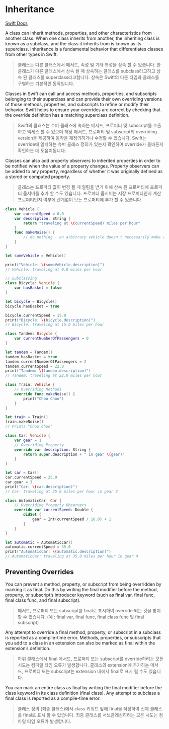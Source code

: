 # Inheritance

[Swift Docs](https://docs.swift.org/swift-book/LanguageGuide/Inheritance.html)  


A class can inherit methods, properties, and other characteristics from another class. When one class inherits from another, the inheriting class is known as a subclass, and the class it inherits from is known as its superclass. Inheritance is a fundamental behavior that differentiates classes from other types in Swift.
> 클래스는 다른 클래스에서 메서드, 속성 및 기타 특성을 상속 할 수 있습니다. 한 클래스가 다른 클래스에서 상속 될 때 상속하는 클래스를 subclass라고하고 상속 된 클래스를 superclass라고합니다. 상속은 Swift의 다른 타입과 클래스를 구별하는 기본적인 동작입니다.

Classes in Swift can call and access methods, properties, and subscripts belonging to their superclass and can provide their own overriding versions of those methods, properties, and subscripts to refine or modify their behavior. Swift helps to ensure your overrides are correct by checking that the override definition has a matching superclass definition.
> Swift의 클래스는 수퍼 클래스에 속하는 메서드, 프로퍼티 및 subscript를 호출하고 액세스 할 수 있으며 해당 메서드, 프로퍼티 및 subscript의 overriding version을 제공하여 동작을 재정의하거나 수정할 수 있습니다. Swift는 override에 일치하는 슈퍼 클래스 정의가 있는지 확인하여 override가 올바른지 확인하는 데 도움이됩니다.

Classes can also add property observers to inherited properties in order to be notified when the value of a property changes. Property observers can be added to any property, regardless of whether it was originally defined as a stored or computed property.
> 클래스는 프로퍼티 값이 변경 될 때 알림을 받기 위해 상속 된 프로퍼티에 프로퍼티 옵저버를 추가 할 수도 있습니다. 프로퍼티 옵저버는 저장 프로퍼티인지 계산 프로퍼티인지 여부에 관계없이 모든 프로퍼티에 추가 할 수 있습니다.

```swift
class Vehicle {
    var currentSpeed = 0.0
    var description: String {
        return "traveling at \(currentSpeed) miles per hour"
    }
    func makeNoise() {
        // do nothing - an arbitrary vehicle doesn't necessarily make a noise
    }
}

```  

```swift
let someVehicle = Vehicle()

print("Vehicle: \(someVehicle.description)")
// Vehicle: traveling at 0.0 miles per hour
```  

```swift
// Subclassing
class Bicycle: Vehicle {
    var hasBasket = false
}
```  

```swift
let bicycle = Bicycle()
bicycle.hasBasket = true

bicycle.currentSpeed = 15.0
print("Bicycle: \(bicycle.description)")
// Bicycle: traveling at 15.0 miles per hour
```  

```swift
class Tandem: Bicycle {
    var currentNumberOfPassengers = 0
}
```  

```swift
let tandem = Tandem()
tandem.hasBasket = true
tandem.currentNumberOfPassengers = 2
tandem.currentSpeed = 22.0
print("Tandem: \(tandem.description)")
// Tandem: traveling at 22.0 miles per hour
```

```swift
class Train: Vehicle {
    // Overriding Methods
    override func makeNoise() {
        print("Choo Choo")
    }
}

let train = Train()
train.makeNoise()
// Prints "Choo Choo"
```

```swift
class Car: Vehicle {
    var gear = 1
    // Overriding Property
    override var description: String {
        return super.description + " in gear \(gear)"
    }
}

let car = Car()
car.currentSpeed = 25.0
car.gear = 3
print("Car: \(car.description)")
// Car: traveling at 25.0 miles per hour in gear 3
```


```swift
class AutomaticCar: Car {
    // Overriding Property Observers
    override var currentSpeed: Double {
        didSet {
            gear = Int(currentSpeed / 10.0) + 1
        }
    }
}

let automatic = AutomaticCar()
automatic.currentSpeed = 35.0
print("AutomaticCar: \(automatic.description)")
// AutomaticCar: traveling at 35.0 miles per hour in gear 4
```

## Preventing Overrides

You can prevent a method, property, or subscript from being overridden by marking it as final. Do this by writing the final modifier before the method, property, or subscript’s introducer keyword (such as final var, final func, final class func, and final subscript).
> 메서드, 프로퍼티 또는 subscript를 final로 표시하여 override 되는 것을 방지 할 수 있습니다. (예 : final var, final func, final class func 및 final subscript) 

Any attempt to override a final method, property, or subscript in a subclass is reported as a compile-time error. Methods, properties, or subscripts that you add to a class in an extension can also be marked as final within the extension’s definition.
> 하위 클래스에서 final 메서드, 프로퍼티 또는 subscript를 override하려는 모든 시도는 컴파일 타임 오류가 발생합니다. 클래스의 extension에 추가하는 메서드, 프로퍼티 또는 subscript는 extension 내에서 final로 표시 될 수도 있습니다.

You can mark an entire class as final by writing the final modifier before the class keyword in its class definition (final class). Any attempt to subclass a final class is reported as a compile-time error.
> 클래스 정의 (최종 클래스)에서 class 키워드 앞에 final을 작성하여 전체 클래스를 final로 표시 할 수 있습니다. 최종 클래스를 서브클래싱하려는 모든 시도는 컴파일 타임 오류가 발생합니다. 

